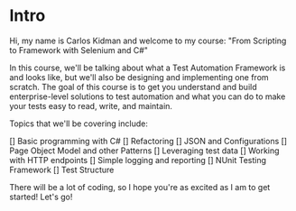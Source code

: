 # Intro
Hi, my name is Carlos Kidman and welcome to my course:
"From Scripting to Framework with Selenium and C#"

In this course, we'll be talking about what a Test Automation Framework is and looks like,
but we'll also be designing and implementing one from scratch. The goal of this course is
to get you understand and build enterprise-level solutions to test automation and what you can do
to make your tests easy to read, write, and maintain.

Topics that we'll be covering include:

[] Basic programming with C#
[] Refactoring
[] JSON and Configurations
[] Page Object Model and other Patterns
[] Leveraging test data
[] Working with HTTP endpoints
[] Simple logging and reporting
[] NUnit Testing Framework
[] Test Structure

There will be a lot of coding, so I hope you're as excited as I am to get started! Let's go!
